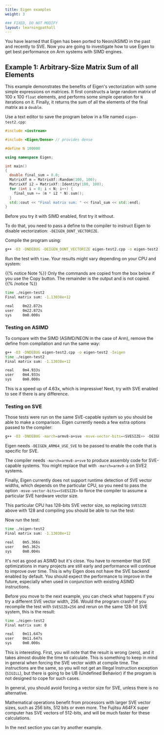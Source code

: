 ```yaml
---
title: Eigen examples
weight: 3

### FIXED, DO NOT MODIFY
layout: learningpathall
---
```


You have learned that Eigen has been ported to Neon/ASIMD in the past and recently to SVE. Now you are going to investigate how to use Eigen to get best performance on Arm systems with SIMD engines.

## Example 1: Arbitrary-Size Matrix Sum of all Elements

This example demonstrates the benefits of Eigen's vectorization with some simple expressions on matrices. It first constructs a large random matrix of 100 x 100 `float` elements, and performs some simple operation for `N` iterations on it. Finally, it returns the sum of all the elements of the final matrix as a `double`.

Use a text editor to save the program below in a file named `eigen-test2.cpp`:

```C++
#include <iostream>

#include <Eigen/Dense> // provides dense

#define N 100000

using namespace Eigen;

int main()
{
  double final_sum = 0.0;
  MatrixXf m = MatrixXf::Random(100, 100);
  MatrixXf i2 = MatrixXf::Identity(100, 100);
  for (int i = 0; i < N; i++) {
    final_sum += (m * i2 * N).sum();
  }
  std::cout << "Final matrix sum: " << final_sum << std::endl;
}
```


Before you try it with SIMD enabled, first try it without.

To do that, you need to pass a define to the compiler to instruct Eigen to disable vectorization: `-DEIGEN_DONT_VECTORIZE`.

Compile the program using:

```bash
g++ -O3 -DNDEBUG -DEIGEN_DONT_VECTORIZE eigen-test2.cpp -o eigen-test2 -Ieigen
```

Run the test with `time`. Your results might vary depending on your CPU and system:

{{% notice Note %}}
Only the commands are copied from the box below if you use the Copy button. The remainder is the output and is not copied.
{{% /notice %}}

```bash  { output_lines = "2-6" }
time ./eigen-test2
Final matrix sum: -1.13038e+12

real    0m22.872s
user    0m22.872s
sys     0m0.000s
```

### Testing on ASIMD

To compare with the SIMD (ASIMD/NEON in the case of Arm), remove the define from compilation and run the same way:


```bash  { output_lines = "3-7" }
g++ -O3 -DNDEBUG eigen-test2.cpp -o eigen-test2 -Ieigen
time ./eigen-test2
Final matrix sum: -1.13038e+12

real    0m4.933s
user    0m4.933s
sys     0m0.000s
```

This is a speed up of 4.63x, which is impressive! Next, try with SVE enabled to see if there is any difference.

### Testing on SVE

Those tests were run on the same SVE-capable system so you should be able to make a comparison.
Eigen currently needs a few extra options passed to the compiler:

```bash
g++ -O3 -DNDEBUG -march=armv8-a+sve -msve-vector-bits=<SVESIZE>> -DEIGEN_ARM64_USE_SVE eigen-test2.cpp -o eigen-test2 -Ieigen
```

Eigen needs `-DEIGEN_ARM64_USE_SVE` to be passed to enable the code that is specific for SVE.

The compiler needs `-march=armv8-a+sve` to produce assembly code for SVE-capable systems. You might replace that with `-march=armv9-a` on SVE2 systems.

Finally, Eigen currently does not support runtime detection of SVE vector widths, which depends on the particular CPU, so you need to pass the option `-msve-vector-bits=<SVESIZE>` to force the compiler to assume a particular SVE hardware vector size.

This particular CPU has 128-bits SVE vector size, so replacing `SVESIZE` above with 128 and compiling you should be able to run the test:

Now run the test:

```bash  { output_lines = "2-6" }
time ./eigen-test2
Final matrix sum: -1.13038e+12

real    0m5.366s
user    0m5.362s
sys     0m0.004s
```

It's not as good as ASIMD but it's close. You have to remember that SVE optimizations in many projects are still early and performance will continue to improve over time. This is why Eigen does not have the SVE backend enabled by default. You should expect the performance to improve in the future, especially when used in conjunction with existing ASIMD instructions.

Before you move to the next example, you can check what happens if you try a different SVE vector width, 256. Would the program crash? If you recompile the test with `SVESIZE=256` and rerun on the same 128-bit SVE system, this is the result:

```bash  { output_lines = "2-6" }
time ./eigen-test2
Final matrix sum: 0

real    0m11.647s
user    0m11.647s
sys     0m0.000s
```

This is interesting. First, you will note that the result is wrong (zero), and it takes almost double the time to calculate. This is something to keep in mind in general when forcing the SVE vector width at compile time. The instructions are the same, so you will not get an Illegal Instruction exception (`SIGILL`), but there is going to be UB (Undefined Behavior) if the program is not designed to cope for such cases. 

In general, you should avoid forcing a vector size for SVE, unless there is no alternative.

Mathematical operations benefit from processors with larger SVE vector sizes, such as 256 bits, 512 bits or even more. The Fujitsu A64FX super computer has SVE vectors of 512-bits, and will be much faster for these calculations.

In the next section you can try another example.
